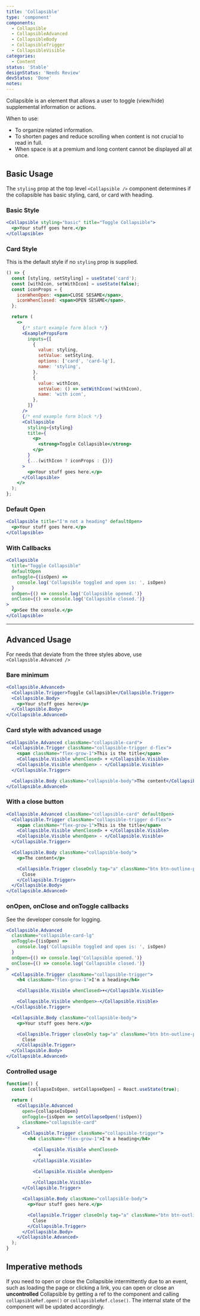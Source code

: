 ```yaml
---
title: 'Collapsible'
type: 'component'
components:
  - Collapsible
  - CollapsibleAdvanced
  - CollapsibleBody
  - CollapsibleTrigger
  - CollapsibleVisible
categories:
  - Content
status: 'Stable'
designStatus: 'Needs Review'
devStatus: 'Done'
notes:
---
```


Collapsible is an element that allows a user to toggle (view/hide) supplemental information or actions.

When to use:

- To organize related information.
- To shorten pages and reduce scrolling when content is not crucial to read in full.
- When space is at a premium and long content cannot be displayed all at once.

## Basic Usage

The `styling` prop at the top level `<Collapsible />` component determines if the collapsible has basic styling, card, or card with heading.

### Basic Style

```jsx live
<Collapsible styling="basic" title="Toggle Collapsible">
  <p>Your stuff goes here.</p>
</Collapsible>
```

### Card Style

This is the default style if no `styling` prop is supplied.

```jsx live
() => {
  const [styling, setStyling] = useState('card');
  const [withIcon, setWithIcon] = useState(false);
  const iconProps = {
    iconWhenOpen: <span>CLOSE SESAME</span>,
    iconWhenClosed: <span>OPEN SESAME</span>,
  };

  return (
    <>
      {/* start example form block */}
      <ExamplePropsForm
        inputs={[
          {
            value: styling,
            setValue: setStyling,
            options: ['card', 'card-lg'],
            name: 'styling',
          },
          {
            value: withIcon,
            setValue: () => setWithIcon(!withIcon),
            name: 'with icon',
          },
        ]}
      />
      {/* end example form block */}
      <Collapsible
        styling={styling}
        title={
          <p>
            <strong>Toggle Collapsible</strong>
          </p>
        }
        {...(withIcon ? iconProps : {})}
      >
        <p>Your stuff goes here.</p>
      </Collapsible>
    </>
  );
};
```

### Default Open

```jsx live
<Collapsible title="I'm not a heading" defaultOpen>
  <p>Your stuff goes here.</p>
</Collapsible>
```

### With Callbacks

```jsx live
<Collapsible
  title="Toggle Collapsible"
  defaultOpen
  onToggle={(isOpen) =>
    console.log('Collapsible toggled and open is: ', isOpen)
  }
  onOpen={() => console.log('Collapsible opened.')}
  onClose={() => console.log('Collapsible closed.')}
>
  <p>See the console.</p>
</Collapsible>
```

<hr/>

## Advanced Usage

For needs that deviate from the three styles above, use `<Collapsible.Advanced />`

### Bare minimum

```jsx live
<Collapsible.Advanced>
  <Collapsible.Trigger>Toggle Collapsible</Collapsible.Trigger>
  <Collapsible.Body>
    <p>Your stuff goes here</p>
  </Collapsible.Body>
</Collapsible.Advanced>
```

### Card style with advanced usage

```jsx live
<Collapsible.Advanced className="collapsible-card">
  <Collapsible.Trigger className="collapsible-trigger d-flex">
    <span className="flex-grow-1">This is the title</span>
    <Collapsible.Visible whenClosed> + </Collapsible.Visible>
    <Collapsible.Visible whenOpen> - </Collapsible.Visible>
  </Collapsible.Trigger>

  <Collapsible.Body className="collapsible-body">The content</Collapsible.Body>
</Collapsible.Advanced>
```

### With a close button

```jsx live
<Collapsible.Advanced className="collapsible-card" defaultOpen>
  <Collapsible.Trigger className="collapsible-trigger d-flex">
    <span className="flex-grow-1">This is the title</span>
    <Collapsible.Visible whenClosed> + </Collapsible.Visible>
    <Collapsible.Visible whenOpen> - </Collapsible.Visible>
  </Collapsible.Trigger>

  <Collapsible.Body className="collapsible-body">
    <p>The content</p>

    <Collapsible.Trigger closeOnly tag="a" className="btn btn-outline-primary">
      Close
    </Collapsible.Trigger>
  </Collapsible.Body>
</Collapsible.Advanced>
```

### onOpen, onClose and onToggle callbacks

See the developer console for logging.

```jsx live
<Collapsible.Advanced
  className="collapsible-card-lg"
  onToggle={(isOpen) =>
    console.log('Collapsible toggled and open is: ', isOpen)
  }
  onOpen={() => console.log('Collapsible opened.')}
  onClose={() => console.log('Collapsible closed.')}
>
  <Collapsible.Trigger className="collapsible-trigger">
    <h4 className="flex-grow-1">I'm a heading</h4>

    <Collapsible.Visible whenClosed>+</Collapsible.Visible>

    <Collapsible.Visible whenOpen>-</Collapsible.Visible>
  </Collapsible.Trigger>

  <Collapsible.Body className="collapsible-body">
    <p>Your stuff goes here.</p>

    <Collapsible.Trigger closeOnly tag="a" className="btn btn-outline-primary">
      Close
    </Collapsible.Trigger>
  </Collapsible.Body>
</Collapsible.Advanced>
```

### Controlled usage

```jsx live
function() {
  const [collapseIsOpen, setCollapseOpen] = React.useState(true);

  return (
    <Collapsible.Advanced
      open={collapseIsOpen}
      onToggle={isOpen => setCollapseOpen(!isOpen)}
      className="collapsible-card"
    >
      <Collapsible.Trigger className="collapsible-trigger">
        <h4 className="flex-grow-1">I'm a heading</h4>

          <Collapsible.Visible whenClosed>
            +
          </Collapsible.Visible>

          <Collapsible.Visible whenOpen>
            -
          </Collapsible.Visible>
      </Collapsible.Trigger>

      <Collapsible.Body className="collapsible-body">
        <p>Your stuff goes here.</p>

        <Collapsible.Trigger closeOnly tag="a" className="btn btn-outline-primary">
          Close
        </Collapsible.Trigger>
      </Collapsible.Body>
    </Collapsible.Advanced>
  );
}
```

## Imperative methods

If you need to open or close the Collapsible intermittently due to an event,
such as loading the page or clicking a link, you can open or close
an **uncontrolled** Collapsible by getting a ref to the component and calling
`collapsibleRef.open()` or `collapsibleRef.close()`. The internal state of
the component will be updated accordingly.
